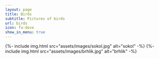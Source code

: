 ```yaml
---
layout: page
title: Birds
subtitle: Pictures of birds
url: birds
icon: fa-dove
show_in_menu: true
---
```


{%- include img.html src="assets/images/sokol.jpg" alt="sokol" -%}
{%- include img.html src="assets/images/brhlik.jpg" alt="brhlik" -%}
